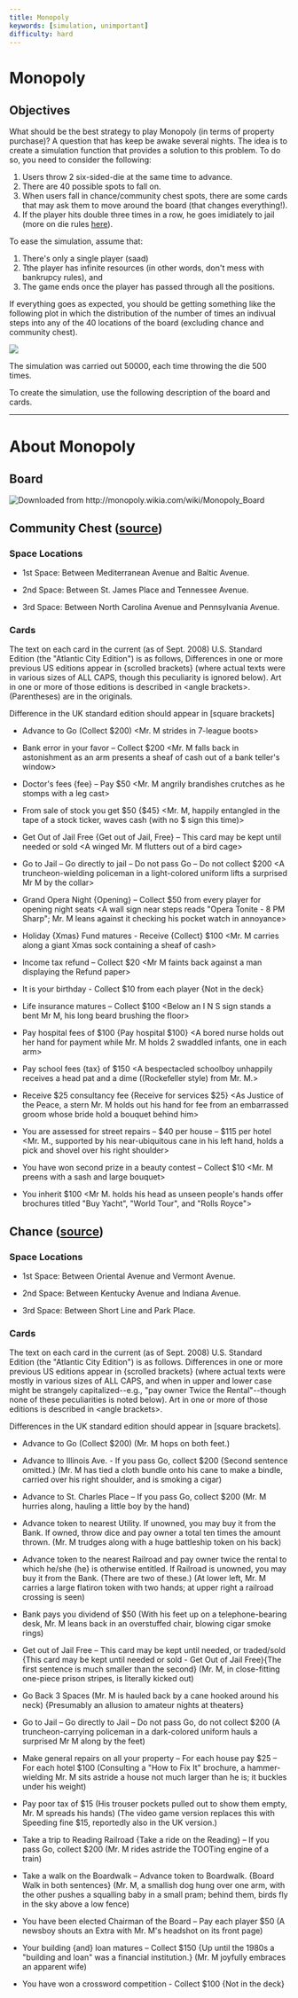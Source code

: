 ```yaml
---
title: Monopoly
keywords: [simulation, unimportant]
difficulty: hard
---
```


# Monopoly

## Objectives

What should be the best strategy to play Monopoly (in terms of property purchase)? A question that has keep be awake several nights. The idea is to create a simulation function that provides a solution to this problem. To do so, you need to consider the following:

1.  Users throw 2 six-sided-die at the same time to advance.
2.  There are 40 possible spots to fall on.
3.  When users fall in chance/community chest spots, there are some cards that may ask them to move around the board (that changes everything!).
4.  If the player hits double three times in a row, he goes imidiately to jail (more on die rules [here](http://monopoly.wikia.com/wiki/Die)).

To ease the simulation, assume that:

1.  There's only a single player (saad)
2.  Tthe player has infinite resources (in other words, don't mess with bankrupcy rules), and
3.  The game ends once the player has passed through all the positions.

If everything goes as expected, you should be getting something like the following plot in which the distribution of the number of times an indivual steps into any of the 40 locations of the board (excluding chance and community chest).

![](monopoly.png)

The simulation was carried out 50000, each time throwing the die 500 times.

To create the simulation, use the following description of the board and cards.

---------------------

# About Monopoly

## Board

![](monopoly-board-us-edition-after-sep-2008.png "Downloaded from http://monopoly.wikia.com/wiki/Monopoly_Board")

## Community Chest ([source](http://monopoly.wikia.com/wiki/Community_Chest))

### Space Locations


* 1st Space: Between Mediterranean Avenue and Baltic Avenue.

* 2nd Space: Between St. James Place and Tennessee Avenue.

* 3rd Space: Between North Carolina Avenue and Pennsylvania Avenue.

### Cards

The text on each card in the current (as of Sept. 2008) U.S. Standard Edition (the "Atlantic City Edition") is as follows, Differences in one or more previous US editions appear in {scrolled brackets} (where actual texts were in various sizes of ALL CAPS, though this peculiarity is ignored below). Art in one or more of those editions is described in \<angle brackets\>. (Parentheses) are in the originals.

Difference in the UK standard edition should appear in [square brackets]


* Advance to Go (Collect $200) \<Mr. M strides in 7-league boots\>

* Bank error in your favor – Collect $200 \<Mr. M falls back in astonishment as an arm presents a sheaf of cash out of a bank teller's window\>

* Doctor's fees {fee} – Pay $50 \<Mr. M angrily brandishes crutches as he stomps with a leg cast\>

* From sale of stock you get $50 {$45} \<Mr. M, happily entangled in the tape of a stock ticker, waves cash (with no $ sign this time)\>

* Get Out of Jail Free {Get out of Jail, Free} – This card may be kept until needed or sold \<A winged Mr. M flutters out of a bird cage\>

* Go to Jail – Go directly to jail – Do not pass Go – Do not collect $200 \<A truncheon-wielding policeman in a light-colored uniform lifts a surprised Mr M by the collar\>

* Grand Opera Night {Opening} – Collect $50 from every player for opening night seats \<A wall sign near steps reads "Opera Tonite - 8 PM Sharp"; Mr. M leans against it checking his pocket watch in annoyance\>

* Holiday {Xmas} Fund matures - Receive {Collect} $100 \<Mr. M carries along a giant Xmas sock containing a sheaf of cash\>

* Income tax refund – Collect $20 \<Mr M faints back against a man displaying the Refund paper\>

* It is your birthday - Collect $10 from each player {Not in the deck}

* Life insurance matures – Collect $100 \<Below an I N S sign stands a bent Mr M, his long beard brushing the floor\>

* Pay hospital fees of $100 {Pay hospital $100} \<A bored nurse holds out her hand for payment while Mr. M holds 2 swaddled infants, one in each arm\>

* Pay school fees {tax} of $150 \<A bespectacled schoolboy unhappily receives a head pat and a dime ((Rockefeller style) from Mr. M.\>

* Receive $25 consultancy fee {Receive for services $25} \<As Justice of the Peace, a stern Mr. M holds out his hand for fee from an embarrassed groom whose bride hold a bouquet behind him\>

* You are assessed for street repairs – $40 per house – $115 per hotel \<Mr. M., supported by his near-ubiquitous cane in his left hand, holds a pick and shovel over his right shoulder\>

* You have won second prize in a beauty contest – Collect $10 \<Mr. M preens with a sash and large bouquet\>

* You inherit $100 \<Mr M. holds his head as unseen people's hands offer brochures titled "Buy Yacht", "World Tour", and "Rolls Royce"\>


## Chance ([source](http://monopoly.wikia.com/wiki/Chance))

### Space Locations

* 1st Space: Between Oriental Avenue and Vermont Avenue.

* 2nd Space: Between Kentucky Avenue and Indiana Avenue.

* 3rd Space: Between Short Line and Park Place.

### Cards

The text on each card in the current (as of Sept. 2008) U.S. Standard Edition (the "Atlantic City Edition") is as follows. Differences in one or more previous US editions appear in {scrolled brackets} (where actual texts were mostly in various sizes of ALL CAPS, and when in upper and lower case might be strangely capitalized--e.g., "pay owner Twice the Rental"--though none of these peculiarities is noted below). Art in one or more of those editions is described in \<angle brackets\>.


Differences in the UK standard edition should appear in [square brackets]. 

* Advance to Go (Collect $200) (Mr. M hops on both feet.)

* Advance to Illinois Ave. - If you pass Go, collect $200 {Second sentence omitted.} (Mr. M has tied a cloth bundle onto his cane to make a bindle, carried over his right shoulder, and is smoking a cigar)

* Advance to St. Charles Place – If you pass Go, collect $200 (Mr. M hurries along, hauling a little boy by the hand)

* Advance token to nearest Utility. If unowned, you may buy it from the Bank. If owned, throw dice and pay owner a total ten times the amount thrown. (Mr. M trudges along with a huge battleship token on his back)

* Advance token to the nearest Railroad and pay owner twice the rental to which he/she {he} is otherwise entitled. If Railroad is unowned, you may buy it from the Bank. (There are two of these.) (At lower left, Mr. M carries a large flatiron token with two hands; at upper right a railroad crossing is seen)

* Bank pays you dividend of $50 (With his feet up on a telephone-bearing desk, Mr. M leans back in an overstuffed chair, blowing cigar smoke rings)

* Get out of Jail Free – This card may be kept until needed, or traded/sold {This card may be kept until needed or sold - Get Out of Jail Free}{The first sentence is much smaller than the second} (Mr. M, in close-fitting one-piece prison stripes, is literally kicked out)

* Go Back 3 Spaces (Mr. M is hauled back by a cane hooked around his neck) {Presumably an allusion to amateur nights at theaters}

* Go to Jail – Go directly to Jail – Do not pass Go, do not collect $200 (A truncheon-carrying policeman in a dark-colored uniform hauls a surprised Mr M along by the feet)

* Make general repairs on all your property – For each house pay $25 – For each hotel $100 (Consulting a "How to Fix It" brochure, a hammer-wielding Mr. M sits astride a house not much larger than he is; it buckles under his weight)

* Pay poor tax of $15 (His trouser pockets pulled out to show them empty, Mr. M spreads his hands) (The video game version replaces this with Speeding fine $15, reportedly also in the UK version.)

* Take a trip to Reading Railroad {Take a ride on the Reading} – If you pass Go, collect $200 (Mr. M rides astride the TOOTing engine of a train)

* Take a walk on the Boardwalk – Advance token to Boardwalk. {Board Walk in both sentences} (Mr. M, a smallish dog hung over one arm, with the other pushes a squalling baby in a small pram; behind them, birds fly in the sky above a low fence)

* You have been elected Chairman of the Board – Pay each player $50 (A newsboy shouts an Extra with Mr. M's headshot on its front page)

* Your building {and} loan matures – Collect $150 {Up until the 1980s a "building and loan" was a financial institution.} (Mr. M joyfully embraces an apparent wife)

* You have won a crossword competition - Collect $100 {Not in the deck}